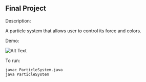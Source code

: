 ## Final Project
Description:

A particle system that allows user to control its force and colors.

Demo:

![Alt Text](http://g.recordit.co/7TBRLewI0K.gif)

To run:
```
javac ParticleSystem.java
java ParticleSystem
```

